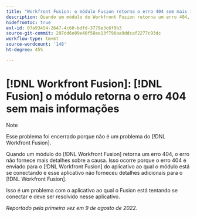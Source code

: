 ```yaml
---
title: "Workfront Fusion: o módulo Fusion retorna o erro 404 sem mais informações"
description: Quando um módulo do Workfront Fusion retorna um erro 404, o erro não fornece mais detalhes sobre a causa. Isso ocorre porque o erro 404 é enviado para o Workfront Fusion a partir do aplicativo ao qual o módulo está se conectando e esse aplicativo não forneceu detalhes adicionais para o Workfront Fusion.
hidefromtoc: true
exl-id: 07a93454-2647-4c60-bdfd-3779e3c6f9b3
source-git-commit: 207dd6e09e40f58ee13f790aa9ddcaf2277c93dc
workflow-type: tm+mt
source-wordcount: '148'
ht-degree: 45%

---
```


# [!DNL Workfront Fusion]: [!DNL Fusion] o módulo retorna o erro 404 sem mais informações

>[!NOTE]
>
>Esse problema foi encerrado porque não é um problema do [!DNL Workfront Fusion].

Quando um módulo do [!DNL Workfront Fusion] retorna um erro 404, o erro não fornece mais detalhes sobre a causa. Isso ocorre porque o erro 404 é enviado para o [!DNL Workfront Fusion] do aplicativo ao qual o módulo está se conectando e esse aplicativo não forneceu detalhes adicionais para o [!DNL Workfront Fusion].

Isso é um problema com o aplicativo ao qual o Fusion está tentando se conectar e deve ser resolvido nesse aplicativo.

_Reportado pela primeira vez em 9 de agosto de 2022._
